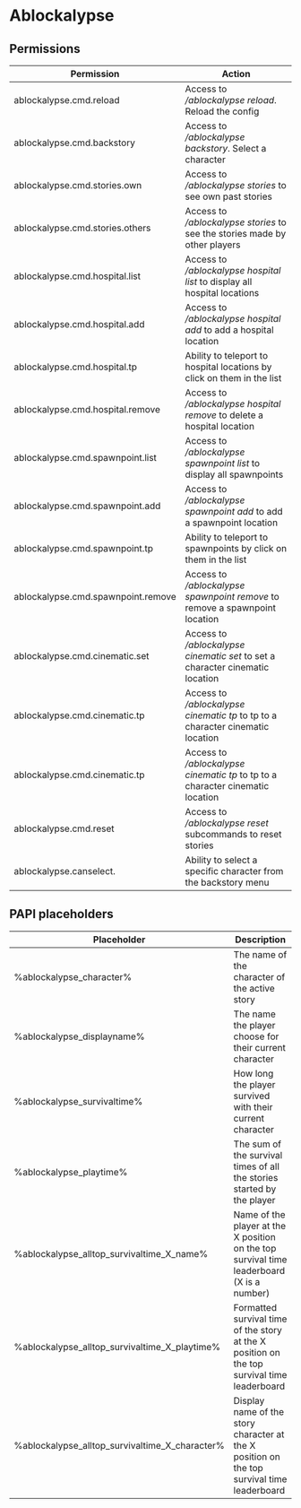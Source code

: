 # Ablockalypse

## Permissions

| Permission                         | Action                                                                                     |
|------------------------------------|--------------------------------------------------------------------------------------------|
| ablockalypse.cmd.reload            | Access to _/ablockalypse reload_. Reload the config                                        |
| ablockalypse.cmd.backstory         | Access to _/ablockalypse backstory_. Select a character                                    |
| ablockalypse.cmd.stories.own       | Access to _/ablockalypse stories_ to see own past stories                                  |
| ablockalypse.cmd.stories.others    | Access to _/ablockalypse stories <player>_ to see the stories made by other players        |
| ablockalypse.cmd.hospital.list     | Access to _/ablockalypse hospital list_ to display all hospital locations                  |
| ablockalypse.cmd.hospital.add      | Access to _/ablockalypse hospital add_ to add a hospital location                          |
| ablockalypse.cmd.hospital.tp       | Ability to teleport to hospital locations by click on them in the list                     |
| ablockalypse.cmd.hospital.remove   | Access to _/ablockalypse hospital remove_ to delete a hospital location                    |
| ablockalypse.cmd.spawnpoint.list   | Access to _/ablockalypse spawnpoint list_ to display all spawnpoints                       |
| ablockalypse.cmd.spawnpoint.add    | Access to _/ablockalypse spawnpoint add_ to add a spawnpoint location                      |
| ablockalypse.cmd.spawnpoint.tp     | Ability to teleport to spawnpoints by click on them in the list                            |
| ablockalypse.cmd.spawnpoint.remove | Access to _/ablockalypse spawnpoint remove_ to remove a spawnpoint location                |
| ablockalypse.cmd.cinematic.set     | Access to _/ablockalypse cinematic <character> set_ to set a character cinematic location  |
| ablockalypse.cmd.cinematic.tp      | Access to _/ablockalypse cinematic <character> tp_ to tp to a character cinematic location |
| ablockalypse.cmd.cinematic.tp      | Access to _/ablockalypse cinematic <character> tp_ to tp to a character cinematic location |
| ablockalypse.cmd.reset             | Access to _/ablockalypse reset_ subcommands to reset stories                               |
| ablockalypse.canselect.<CHARACTER> | Ability to select a specific character from the backstory menu                             |


## PAPI placeholders

| Placeholder                                    | Description                                                                                 |
|------------------------------------------------|---------------------------------------------------------------------------------------------|
| %ablockalypse_character%                       | The name of the character of the active story                                               |
| %ablockalypse_displayname%                     | The name the player choose for their current character                                      |
| %ablockalypse_survivaltime%                    | How long the player survived with their current character                                   |
| %ablockalypse_playtime%                        | The sum of the survival times of all the stories started by the player                      |
| %ablockalypse_alltop_survivaltime_X_name%      | Name of the player at the X position on the top survival time leaderboard (X is a number)   |
| %ablockalypse_alltop_survivaltime_X_playtime%  | Formatted survival time of the story at the X position on the top survival time leaderboard |
| %ablockalypse_alltop_survivaltime_X_character% | Display name of the story character at the X position on the top survival time leaderboard  |